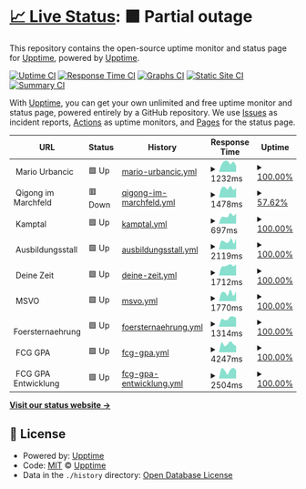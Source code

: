 # [📈 Live Status](https://demo.upptime.js.org): <!--live status--> **🟧 Partial outage**

This repository contains the open-source uptime monitor and status page for [Upptime](https://upptime.js.org), powered by [Upptime](https://github.com/upptime/upptime).

[![Uptime CI](https://github.com/xskip/upptime/workflows/Uptime%20CI/badge.svg)](https://github.com/xskip/upptime/actions?query=workflow%3A%22Uptime+CI%22)
[![Response Time CI](https://github.com/xskip/upptime/workflows/Response%20Time%20CI/badge.svg)](https://github.com/xskip/upptime/actions?query=workflow%3A%22Response+Time+CI%22)
[![Graphs CI](https://github.com/xskip/upptime/workflows/Graphs%20CI/badge.svg)](https://github.com/xskip/upptime/actions?query=workflow%3A%22Graphs+CI%22)
[![Static Site CI](https://github.com/xskip/upptime/workflows/Static%20Site%20CI/badge.svg)](https://github.com/xskip/upptime/actions?query=workflow%3A%22Static+Site+CI%22)
[![Summary CI](https://github.com/xskip/upptime/workflows/Summary%20CI/badge.svg)](https://github.com/xskip/upptime/actions?query=workflow%3A%22Summary+CI%22)

With [Upptime](https://upptime.js.org), you can get your own unlimited and free uptime monitor and status page, powered entirely by a GitHub repository. We use [Issues](https://github.com/upptime/upptime/issues) as incident reports, [Actions](https://github.com/xskip/upptime/actions) as uptime monitors, and [Pages](https://demo.upptime.js.org) for the status page.

<!--start: status pages-->
<!-- This summary is generated by Upptime (https://github.com/upptime/upptime) -->
<!-- Do not edit this manually, your changes will be overwritten -->
<!-- prettier-ignore -->
| URL | Status | History | Response Time | Uptime |
| --- | ------ | ------- | ------------- | ------ |
| <img alt="" src="https://icons.duckduckgo.com/ip3/null.ico" height="13"> Mario Urbancic | 🟩 Up | [mario-urbancic.yml](https://github.com/xSkip/upptime/commits/HEAD/history/mario-urbancic.yml) | <details><summary><img alt="Response time graph" src="./graphs/mario-urbancic/response-time-week.png" height="20"> 1232ms</summary><br><a href="https://upptime.mariosite.at/history/mario-urbancic"><img alt="Response time 1292" src="https://img.shields.io/endpoint?url=https%3A%2F%2Fraw.githubusercontent.com%2FxSkip%2Fupptime%2FHEAD%2Fapi%2Fmario-urbancic%2Fresponse-time.json"></a><br><a href="https://upptime.mariosite.at/history/mario-urbancic"><img alt="24-hour response time 840" src="https://img.shields.io/endpoint?url=https%3A%2F%2Fraw.githubusercontent.com%2FxSkip%2Fupptime%2FHEAD%2Fapi%2Fmario-urbancic%2Fresponse-time-day.json"></a><br><a href="https://upptime.mariosite.at/history/mario-urbancic"><img alt="7-day response time 1232" src="https://img.shields.io/endpoint?url=https%3A%2F%2Fraw.githubusercontent.com%2FxSkip%2Fupptime%2FHEAD%2Fapi%2Fmario-urbancic%2Fresponse-time-week.json"></a><br><a href="https://upptime.mariosite.at/history/mario-urbancic"><img alt="30-day response time 1221" src="https://img.shields.io/endpoint?url=https%3A%2F%2Fraw.githubusercontent.com%2FxSkip%2Fupptime%2FHEAD%2Fapi%2Fmario-urbancic%2Fresponse-time-month.json"></a><br><a href="https://upptime.mariosite.at/history/mario-urbancic"><img alt="1-year response time 1293" src="https://img.shields.io/endpoint?url=https%3A%2F%2Fraw.githubusercontent.com%2FxSkip%2Fupptime%2FHEAD%2Fapi%2Fmario-urbancic%2Fresponse-time-year.json"></a></details> | <details><summary><a href="https://upptime.mariosite.at/history/mario-urbancic">100.00%</a></summary><a href="https://upptime.mariosite.at/history/mario-urbancic"><img alt="All-time uptime 100.00%" src="https://img.shields.io/endpoint?url=https%3A%2F%2Fraw.githubusercontent.com%2FxSkip%2Fupptime%2FHEAD%2Fapi%2Fmario-urbancic%2Fuptime.json"></a><br><a href="https://upptime.mariosite.at/history/mario-urbancic"><img alt="24-hour uptime 100.00%" src="https://img.shields.io/endpoint?url=https%3A%2F%2Fraw.githubusercontent.com%2FxSkip%2Fupptime%2FHEAD%2Fapi%2Fmario-urbancic%2Fuptime-day.json"></a><br><a href="https://upptime.mariosite.at/history/mario-urbancic"><img alt="7-day uptime 100.00%" src="https://img.shields.io/endpoint?url=https%3A%2F%2Fraw.githubusercontent.com%2FxSkip%2Fupptime%2FHEAD%2Fapi%2Fmario-urbancic%2Fuptime-week.json"></a><br><a href="https://upptime.mariosite.at/history/mario-urbancic"><img alt="30-day uptime 100.00%" src="https://img.shields.io/endpoint?url=https%3A%2F%2Fraw.githubusercontent.com%2FxSkip%2Fupptime%2FHEAD%2Fapi%2Fmario-urbancic%2Fuptime-month.json"></a><br><a href="https://upptime.mariosite.at/history/mario-urbancic"><img alt="1-year uptime 100.00%" src="https://img.shields.io/endpoint?url=https%3A%2F%2Fraw.githubusercontent.com%2FxSkip%2Fupptime%2FHEAD%2Fapi%2Fmario-urbancic%2Fuptime-year.json"></a></details>
| <img alt="" src="https://icons.duckduckgo.com/ip3/null.ico" height="13"> Qigong im Marchfeld | 🟥 Down | [qigong-im-marchfeld.yml](https://github.com/xSkip/upptime/commits/HEAD/history/qigong-im-marchfeld.yml) | <details><summary><img alt="Response time graph" src="./graphs/qigong-im-marchfeld/response-time-week.png" height="20"> 1478ms</summary><br><a href="https://upptime.mariosite.at/history/qigong-im-marchfeld"><img alt="Response time 1483" src="https://img.shields.io/endpoint?url=https%3A%2F%2Fraw.githubusercontent.com%2FxSkip%2Fupptime%2FHEAD%2Fapi%2Fqigong-im-marchfeld%2Fresponse-time.json"></a><br><a href="https://upptime.mariosite.at/history/qigong-im-marchfeld"><img alt="24-hour response time 1469" src="https://img.shields.io/endpoint?url=https%3A%2F%2Fraw.githubusercontent.com%2FxSkip%2Fupptime%2FHEAD%2Fapi%2Fqigong-im-marchfeld%2Fresponse-time-day.json"></a><br><a href="https://upptime.mariosite.at/history/qigong-im-marchfeld"><img alt="7-day response time 1478" src="https://img.shields.io/endpoint?url=https%3A%2F%2Fraw.githubusercontent.com%2FxSkip%2Fupptime%2FHEAD%2Fapi%2Fqigong-im-marchfeld%2Fresponse-time-week.json"></a><br><a href="https://upptime.mariosite.at/history/qigong-im-marchfeld"><img alt="30-day response time 1416" src="https://img.shields.io/endpoint?url=https%3A%2F%2Fraw.githubusercontent.com%2FxSkip%2Fupptime%2FHEAD%2Fapi%2Fqigong-im-marchfeld%2Fresponse-time-month.json"></a><br><a href="https://upptime.mariosite.at/history/qigong-im-marchfeld"><img alt="1-year response time 1479" src="https://img.shields.io/endpoint?url=https%3A%2F%2Fraw.githubusercontent.com%2FxSkip%2Fupptime%2FHEAD%2Fapi%2Fqigong-im-marchfeld%2Fresponse-time-year.json"></a></details> | <details><summary><a href="https://upptime.mariosite.at/history/qigong-im-marchfeld">57.62%</a></summary><a href="https://upptime.mariosite.at/history/qigong-im-marchfeld"><img alt="All-time uptime 94.47%" src="https://img.shields.io/endpoint?url=https%3A%2F%2Fraw.githubusercontent.com%2FxSkip%2Fupptime%2FHEAD%2Fapi%2Fqigong-im-marchfeld%2Fuptime.json"></a><br><a href="https://upptime.mariosite.at/history/qigong-im-marchfeld"><img alt="24-hour uptime 99.98%" src="https://img.shields.io/endpoint?url=https%3A%2F%2Fraw.githubusercontent.com%2FxSkip%2Fupptime%2FHEAD%2Fapi%2Fqigong-im-marchfeld%2Fuptime-day.json"></a><br><a href="https://upptime.mariosite.at/history/qigong-im-marchfeld"><img alt="7-day uptime 57.62%" src="https://img.shields.io/endpoint?url=https%3A%2F%2Fraw.githubusercontent.com%2FxSkip%2Fupptime%2FHEAD%2Fapi%2Fqigong-im-marchfeld%2Fuptime-week.json"></a><br><a href="https://upptime.mariosite.at/history/qigong-im-marchfeld"><img alt="30-day uptime 31.85%" src="https://img.shields.io/endpoint?url=https%3A%2F%2Fraw.githubusercontent.com%2FxSkip%2Fupptime%2FHEAD%2Fapi%2Fqigong-im-marchfeld%2Fuptime-month.json"></a><br><a href="https://upptime.mariosite.at/history/qigong-im-marchfeld"><img alt="1-year uptime 94.30%" src="https://img.shields.io/endpoint?url=https%3A%2F%2Fraw.githubusercontent.com%2FxSkip%2Fupptime%2FHEAD%2Fapi%2Fqigong-im-marchfeld%2Fuptime-year.json"></a></details>
| <img alt="" src="https://icons.duckduckgo.com/ip3/null.ico" height="13"> Kamptal | 🟩 Up | [kamptal.yml](https://github.com/xSkip/upptime/commits/HEAD/history/kamptal.yml) | <details><summary><img alt="Response time graph" src="./graphs/kamptal/response-time-week.png" height="20"> 697ms</summary><br><a href="https://upptime.mariosite.at/history/kamptal"><img alt="Response time 857" src="https://img.shields.io/endpoint?url=https%3A%2F%2Fraw.githubusercontent.com%2FxSkip%2Fupptime%2FHEAD%2Fapi%2Fkamptal%2Fresponse-time.json"></a><br><a href="https://upptime.mariosite.at/history/kamptal"><img alt="24-hour response time 866" src="https://img.shields.io/endpoint?url=https%3A%2F%2Fraw.githubusercontent.com%2FxSkip%2Fupptime%2FHEAD%2Fapi%2Fkamptal%2Fresponse-time-day.json"></a><br><a href="https://upptime.mariosite.at/history/kamptal"><img alt="7-day response time 697" src="https://img.shields.io/endpoint?url=https%3A%2F%2Fraw.githubusercontent.com%2FxSkip%2Fupptime%2FHEAD%2Fapi%2Fkamptal%2Fresponse-time-week.json"></a><br><a href="https://upptime.mariosite.at/history/kamptal"><img alt="30-day response time 760" src="https://img.shields.io/endpoint?url=https%3A%2F%2Fraw.githubusercontent.com%2FxSkip%2Fupptime%2FHEAD%2Fapi%2Fkamptal%2Fresponse-time-month.json"></a><br><a href="https://upptime.mariosite.at/history/kamptal"><img alt="1-year response time 811" src="https://img.shields.io/endpoint?url=https%3A%2F%2Fraw.githubusercontent.com%2FxSkip%2Fupptime%2FHEAD%2Fapi%2Fkamptal%2Fresponse-time-year.json"></a></details> | <details><summary><a href="https://upptime.mariosite.at/history/kamptal">100.00%</a></summary><a href="https://upptime.mariosite.at/history/kamptal"><img alt="All-time uptime 99.98%" src="https://img.shields.io/endpoint?url=https%3A%2F%2Fraw.githubusercontent.com%2FxSkip%2Fupptime%2FHEAD%2Fapi%2Fkamptal%2Fuptime.json"></a><br><a href="https://upptime.mariosite.at/history/kamptal"><img alt="24-hour uptime 100.00%" src="https://img.shields.io/endpoint?url=https%3A%2F%2Fraw.githubusercontent.com%2FxSkip%2Fupptime%2FHEAD%2Fapi%2Fkamptal%2Fuptime-day.json"></a><br><a href="https://upptime.mariosite.at/history/kamptal"><img alt="7-day uptime 100.00%" src="https://img.shields.io/endpoint?url=https%3A%2F%2Fraw.githubusercontent.com%2FxSkip%2Fupptime%2FHEAD%2Fapi%2Fkamptal%2Fuptime-week.json"></a><br><a href="https://upptime.mariosite.at/history/kamptal"><img alt="30-day uptime 100.00%" src="https://img.shields.io/endpoint?url=https%3A%2F%2Fraw.githubusercontent.com%2FxSkip%2Fupptime%2FHEAD%2Fapi%2Fkamptal%2Fuptime-month.json"></a><br><a href="https://upptime.mariosite.at/history/kamptal"><img alt="1-year uptime 99.99%" src="https://img.shields.io/endpoint?url=https%3A%2F%2Fraw.githubusercontent.com%2FxSkip%2Fupptime%2FHEAD%2Fapi%2Fkamptal%2Fuptime-year.json"></a></details>
| <img alt="" src="https://icons.duckduckgo.com/ip3/null.ico" height="13"> Ausbildungsstall | 🟩 Up | [ausbildungsstall.yml](https://github.com/xSkip/upptime/commits/HEAD/history/ausbildungsstall.yml) | <details><summary><img alt="Response time graph" src="./graphs/ausbildungsstall/response-time-week.png" height="20"> 2119ms</summary><br><a href="https://upptime.mariosite.at/history/ausbildungsstall"><img alt="Response time 2013" src="https://img.shields.io/endpoint?url=https%3A%2F%2Fraw.githubusercontent.com%2FxSkip%2Fupptime%2FHEAD%2Fapi%2Fausbildungsstall%2Fresponse-time.json"></a><br><a href="https://upptime.mariosite.at/history/ausbildungsstall"><img alt="24-hour response time 2757" src="https://img.shields.io/endpoint?url=https%3A%2F%2Fraw.githubusercontent.com%2FxSkip%2Fupptime%2FHEAD%2Fapi%2Fausbildungsstall%2Fresponse-time-day.json"></a><br><a href="https://upptime.mariosite.at/history/ausbildungsstall"><img alt="7-day response time 2119" src="https://img.shields.io/endpoint?url=https%3A%2F%2Fraw.githubusercontent.com%2FxSkip%2Fupptime%2FHEAD%2Fapi%2Fausbildungsstall%2Fresponse-time-week.json"></a><br><a href="https://upptime.mariosite.at/history/ausbildungsstall"><img alt="30-day response time 2257" src="https://img.shields.io/endpoint?url=https%3A%2F%2Fraw.githubusercontent.com%2FxSkip%2Fupptime%2FHEAD%2Fapi%2Fausbildungsstall%2Fresponse-time-month.json"></a><br><a href="https://upptime.mariosite.at/history/ausbildungsstall"><img alt="1-year response time 2027" src="https://img.shields.io/endpoint?url=https%3A%2F%2Fraw.githubusercontent.com%2FxSkip%2Fupptime%2FHEAD%2Fapi%2Fausbildungsstall%2Fresponse-time-year.json"></a></details> | <details><summary><a href="https://upptime.mariosite.at/history/ausbildungsstall">100.00%</a></summary><a href="https://upptime.mariosite.at/history/ausbildungsstall"><img alt="All-time uptime 99.98%" src="https://img.shields.io/endpoint?url=https%3A%2F%2Fraw.githubusercontent.com%2FxSkip%2Fupptime%2FHEAD%2Fapi%2Fausbildungsstall%2Fuptime.json"></a><br><a href="https://upptime.mariosite.at/history/ausbildungsstall"><img alt="24-hour uptime 100.00%" src="https://img.shields.io/endpoint?url=https%3A%2F%2Fraw.githubusercontent.com%2FxSkip%2Fupptime%2FHEAD%2Fapi%2Fausbildungsstall%2Fuptime-day.json"></a><br><a href="https://upptime.mariosite.at/history/ausbildungsstall"><img alt="7-day uptime 100.00%" src="https://img.shields.io/endpoint?url=https%3A%2F%2Fraw.githubusercontent.com%2FxSkip%2Fupptime%2FHEAD%2Fapi%2Fausbildungsstall%2Fuptime-week.json"></a><br><a href="https://upptime.mariosite.at/history/ausbildungsstall"><img alt="30-day uptime 100.00%" src="https://img.shields.io/endpoint?url=https%3A%2F%2Fraw.githubusercontent.com%2FxSkip%2Fupptime%2FHEAD%2Fapi%2Fausbildungsstall%2Fuptime-month.json"></a><br><a href="https://upptime.mariosite.at/history/ausbildungsstall"><img alt="1-year uptime 99.98%" src="https://img.shields.io/endpoint?url=https%3A%2F%2Fraw.githubusercontent.com%2FxSkip%2Fupptime%2FHEAD%2Fapi%2Fausbildungsstall%2Fuptime-year.json"></a></details>
| <img alt="" src="https://icons.duckduckgo.com/ip3/null.ico" height="13"> Deine Zeit | 🟩 Up | [deine-zeit.yml](https://github.com/xSkip/upptime/commits/HEAD/history/deine-zeit.yml) | <details><summary><img alt="Response time graph" src="./graphs/deine-zeit/response-time-week.png" height="20"> 1712ms</summary><br><a href="https://upptime.mariosite.at/history/deine-zeit"><img alt="Response time 1681" src="https://img.shields.io/endpoint?url=https%3A%2F%2Fraw.githubusercontent.com%2FxSkip%2Fupptime%2FHEAD%2Fapi%2Fdeine-zeit%2Fresponse-time.json"></a><br><a href="https://upptime.mariosite.at/history/deine-zeit"><img alt="24-hour response time 1886" src="https://img.shields.io/endpoint?url=https%3A%2F%2Fraw.githubusercontent.com%2FxSkip%2Fupptime%2FHEAD%2Fapi%2Fdeine-zeit%2Fresponse-time-day.json"></a><br><a href="https://upptime.mariosite.at/history/deine-zeit"><img alt="7-day response time 1712" src="https://img.shields.io/endpoint?url=https%3A%2F%2Fraw.githubusercontent.com%2FxSkip%2Fupptime%2FHEAD%2Fapi%2Fdeine-zeit%2Fresponse-time-week.json"></a><br><a href="https://upptime.mariosite.at/history/deine-zeit"><img alt="30-day response time 1760" src="https://img.shields.io/endpoint?url=https%3A%2F%2Fraw.githubusercontent.com%2FxSkip%2Fupptime%2FHEAD%2Fapi%2Fdeine-zeit%2Fresponse-time-month.json"></a><br><a href="https://upptime.mariosite.at/history/deine-zeit"><img alt="1-year response time 1680" src="https://img.shields.io/endpoint?url=https%3A%2F%2Fraw.githubusercontent.com%2FxSkip%2Fupptime%2FHEAD%2Fapi%2Fdeine-zeit%2Fresponse-time-year.json"></a></details> | <details><summary><a href="https://upptime.mariosite.at/history/deine-zeit">100.00%</a></summary><a href="https://upptime.mariosite.at/history/deine-zeit"><img alt="All-time uptime 99.98%" src="https://img.shields.io/endpoint?url=https%3A%2F%2Fraw.githubusercontent.com%2FxSkip%2Fupptime%2FHEAD%2Fapi%2Fdeine-zeit%2Fuptime.json"></a><br><a href="https://upptime.mariosite.at/history/deine-zeit"><img alt="24-hour uptime 100.00%" src="https://img.shields.io/endpoint?url=https%3A%2F%2Fraw.githubusercontent.com%2FxSkip%2Fupptime%2FHEAD%2Fapi%2Fdeine-zeit%2Fuptime-day.json"></a><br><a href="https://upptime.mariosite.at/history/deine-zeit"><img alt="7-day uptime 100.00%" src="https://img.shields.io/endpoint?url=https%3A%2F%2Fraw.githubusercontent.com%2FxSkip%2Fupptime%2FHEAD%2Fapi%2Fdeine-zeit%2Fuptime-week.json"></a><br><a href="https://upptime.mariosite.at/history/deine-zeit"><img alt="30-day uptime 99.96%" src="https://img.shields.io/endpoint?url=https%3A%2F%2Fraw.githubusercontent.com%2FxSkip%2Fupptime%2FHEAD%2Fapi%2Fdeine-zeit%2Fuptime-month.json"></a><br><a href="https://upptime.mariosite.at/history/deine-zeit"><img alt="1-year uptime 99.99%" src="https://img.shields.io/endpoint?url=https%3A%2F%2Fraw.githubusercontent.com%2FxSkip%2Fupptime%2FHEAD%2Fapi%2Fdeine-zeit%2Fuptime-year.json"></a></details>
| <img alt="" src="https://icons.duckduckgo.com/ip3/null.ico" height="13"> MSVO | 🟩 Up | [msvo.yml](https://github.com/xSkip/upptime/commits/HEAD/history/msvo.yml) | <details><summary><img alt="Response time graph" src="./graphs/msvo/response-time-week.png" height="20"> 1770ms</summary><br><a href="https://upptime.mariosite.at/history/msvo"><img alt="Response time 1901" src="https://img.shields.io/endpoint?url=https%3A%2F%2Fraw.githubusercontent.com%2FxSkip%2Fupptime%2FHEAD%2Fapi%2Fmsvo%2Fresponse-time.json"></a><br><a href="https://upptime.mariosite.at/history/msvo"><img alt="24-hour response time 2061" src="https://img.shields.io/endpoint?url=https%3A%2F%2Fraw.githubusercontent.com%2FxSkip%2Fupptime%2FHEAD%2Fapi%2Fmsvo%2Fresponse-time-day.json"></a><br><a href="https://upptime.mariosite.at/history/msvo"><img alt="7-day response time 1770" src="https://img.shields.io/endpoint?url=https%3A%2F%2Fraw.githubusercontent.com%2FxSkip%2Fupptime%2FHEAD%2Fapi%2Fmsvo%2Fresponse-time-week.json"></a><br><a href="https://upptime.mariosite.at/history/msvo"><img alt="30-day response time 1836" src="https://img.shields.io/endpoint?url=https%3A%2F%2Fraw.githubusercontent.com%2FxSkip%2Fupptime%2FHEAD%2Fapi%2Fmsvo%2Fresponse-time-month.json"></a><br><a href="https://upptime.mariosite.at/history/msvo"><img alt="1-year response time 1894" src="https://img.shields.io/endpoint?url=https%3A%2F%2Fraw.githubusercontent.com%2FxSkip%2Fupptime%2FHEAD%2Fapi%2Fmsvo%2Fresponse-time-year.json"></a></details> | <details><summary><a href="https://upptime.mariosite.at/history/msvo">100.00%</a></summary><a href="https://upptime.mariosite.at/history/msvo"><img alt="All-time uptime 99.99%" src="https://img.shields.io/endpoint?url=https%3A%2F%2Fraw.githubusercontent.com%2FxSkip%2Fupptime%2FHEAD%2Fapi%2Fmsvo%2Fuptime.json"></a><br><a href="https://upptime.mariosite.at/history/msvo"><img alt="24-hour uptime 100.00%" src="https://img.shields.io/endpoint?url=https%3A%2F%2Fraw.githubusercontent.com%2FxSkip%2Fupptime%2FHEAD%2Fapi%2Fmsvo%2Fuptime-day.json"></a><br><a href="https://upptime.mariosite.at/history/msvo"><img alt="7-day uptime 100.00%" src="https://img.shields.io/endpoint?url=https%3A%2F%2Fraw.githubusercontent.com%2FxSkip%2Fupptime%2FHEAD%2Fapi%2Fmsvo%2Fuptime-week.json"></a><br><a href="https://upptime.mariosite.at/history/msvo"><img alt="30-day uptime 99.91%" src="https://img.shields.io/endpoint?url=https%3A%2F%2Fraw.githubusercontent.com%2FxSkip%2Fupptime%2FHEAD%2Fapi%2Fmsvo%2Fuptime-month.json"></a><br><a href="https://upptime.mariosite.at/history/msvo"><img alt="1-year uptime 99.99%" src="https://img.shields.io/endpoint?url=https%3A%2F%2Fraw.githubusercontent.com%2FxSkip%2Fupptime%2FHEAD%2Fapi%2Fmsvo%2Fuptime-year.json"></a></details>
| <img alt="" src="https://icons.duckduckgo.com/ip3/null.ico" height="13"> Foersternaehrung | 🟩 Up | [foersternaehrung.yml](https://github.com/xSkip/upptime/commits/HEAD/history/foersternaehrung.yml) | <details><summary><img alt="Response time graph" src="./graphs/foersternaehrung/response-time-week.png" height="20"> 1314ms</summary><br><a href="https://upptime.mariosite.at/history/foersternaehrung"><img alt="Response time 1592" src="https://img.shields.io/endpoint?url=https%3A%2F%2Fraw.githubusercontent.com%2FxSkip%2Fupptime%2FHEAD%2Fapi%2Ffoersternaehrung%2Fresponse-time.json"></a><br><a href="https://upptime.mariosite.at/history/foersternaehrung"><img alt="24-hour response time 1371" src="https://img.shields.io/endpoint?url=https%3A%2F%2Fraw.githubusercontent.com%2FxSkip%2Fupptime%2FHEAD%2Fapi%2Ffoersternaehrung%2Fresponse-time-day.json"></a><br><a href="https://upptime.mariosite.at/history/foersternaehrung"><img alt="7-day response time 1314" src="https://img.shields.io/endpoint?url=https%3A%2F%2Fraw.githubusercontent.com%2FxSkip%2Fupptime%2FHEAD%2Fapi%2Ffoersternaehrung%2Fresponse-time-week.json"></a><br><a href="https://upptime.mariosite.at/history/foersternaehrung"><img alt="30-day response time 1485" src="https://img.shields.io/endpoint?url=https%3A%2F%2Fraw.githubusercontent.com%2FxSkip%2Fupptime%2FHEAD%2Fapi%2Ffoersternaehrung%2Fresponse-time-month.json"></a><br><a href="https://upptime.mariosite.at/history/foersternaehrung"><img alt="1-year response time 1592" src="https://img.shields.io/endpoint?url=https%3A%2F%2Fraw.githubusercontent.com%2FxSkip%2Fupptime%2FHEAD%2Fapi%2Ffoersternaehrung%2Fresponse-time-year.json"></a></details> | <details><summary><a href="https://upptime.mariosite.at/history/foersternaehrung">100.00%</a></summary><a href="https://upptime.mariosite.at/history/foersternaehrung"><img alt="All-time uptime 99.99%" src="https://img.shields.io/endpoint?url=https%3A%2F%2Fraw.githubusercontent.com%2FxSkip%2Fupptime%2FHEAD%2Fapi%2Ffoersternaehrung%2Fuptime.json"></a><br><a href="https://upptime.mariosite.at/history/foersternaehrung"><img alt="24-hour uptime 100.00%" src="https://img.shields.io/endpoint?url=https%3A%2F%2Fraw.githubusercontent.com%2FxSkip%2Fupptime%2FHEAD%2Fapi%2Ffoersternaehrung%2Fuptime-day.json"></a><br><a href="https://upptime.mariosite.at/history/foersternaehrung"><img alt="7-day uptime 100.00%" src="https://img.shields.io/endpoint?url=https%3A%2F%2Fraw.githubusercontent.com%2FxSkip%2Fupptime%2FHEAD%2Fapi%2Ffoersternaehrung%2Fuptime-week.json"></a><br><a href="https://upptime.mariosite.at/history/foersternaehrung"><img alt="30-day uptime 100.00%" src="https://img.shields.io/endpoint?url=https%3A%2F%2Fraw.githubusercontent.com%2FxSkip%2Fupptime%2FHEAD%2Fapi%2Ffoersternaehrung%2Fuptime-month.json"></a><br><a href="https://upptime.mariosite.at/history/foersternaehrung"><img alt="1-year uptime 99.99%" src="https://img.shields.io/endpoint?url=https%3A%2F%2Fraw.githubusercontent.com%2FxSkip%2Fupptime%2FHEAD%2Fapi%2Ffoersternaehrung%2Fuptime-year.json"></a></details>
| <img alt="" src="https://icons.duckduckgo.com/ip3/null.ico" height="13"> FCG GPA | 🟩 Up | [fcg-gpa.yml](https://github.com/xSkip/upptime/commits/HEAD/history/fcg-gpa.yml) | <details><summary><img alt="Response time graph" src="./graphs/fcg-gpa/response-time-week.png" height="20"> 4247ms</summary><br><a href="https://upptime.mariosite.at/history/fcg-gpa"><img alt="Response time 5479" src="https://img.shields.io/endpoint?url=https%3A%2F%2Fraw.githubusercontent.com%2FxSkip%2Fupptime%2FHEAD%2Fapi%2Ffcg-gpa%2Fresponse-time.json"></a><br><a href="https://upptime.mariosite.at/history/fcg-gpa"><img alt="24-hour response time 3182" src="https://img.shields.io/endpoint?url=https%3A%2F%2Fraw.githubusercontent.com%2FxSkip%2Fupptime%2FHEAD%2Fapi%2Ffcg-gpa%2Fresponse-time-day.json"></a><br><a href="https://upptime.mariosite.at/history/fcg-gpa"><img alt="7-day response time 4247" src="https://img.shields.io/endpoint?url=https%3A%2F%2Fraw.githubusercontent.com%2FxSkip%2Fupptime%2FHEAD%2Fapi%2Ffcg-gpa%2Fresponse-time-week.json"></a><br><a href="https://upptime.mariosite.at/history/fcg-gpa"><img alt="30-day response time 4618" src="https://img.shields.io/endpoint?url=https%3A%2F%2Fraw.githubusercontent.com%2FxSkip%2Fupptime%2FHEAD%2Fapi%2Ffcg-gpa%2Fresponse-time-month.json"></a><br><a href="https://upptime.mariosite.at/history/fcg-gpa"><img alt="1-year response time 5479" src="https://img.shields.io/endpoint?url=https%3A%2F%2Fraw.githubusercontent.com%2FxSkip%2Fupptime%2FHEAD%2Fapi%2Ffcg-gpa%2Fresponse-time-year.json"></a></details> | <details><summary><a href="https://upptime.mariosite.at/history/fcg-gpa">100.00%</a></summary><a href="https://upptime.mariosite.at/history/fcg-gpa"><img alt="All-time uptime 99.97%" src="https://img.shields.io/endpoint?url=https%3A%2F%2Fraw.githubusercontent.com%2FxSkip%2Fupptime%2FHEAD%2Fapi%2Ffcg-gpa%2Fuptime.json"></a><br><a href="https://upptime.mariosite.at/history/fcg-gpa"><img alt="24-hour uptime 100.00%" src="https://img.shields.io/endpoint?url=https%3A%2F%2Fraw.githubusercontent.com%2FxSkip%2Fupptime%2FHEAD%2Fapi%2Ffcg-gpa%2Fuptime-day.json"></a><br><a href="https://upptime.mariosite.at/history/fcg-gpa"><img alt="7-day uptime 100.00%" src="https://img.shields.io/endpoint?url=https%3A%2F%2Fraw.githubusercontent.com%2FxSkip%2Fupptime%2FHEAD%2Fapi%2Ffcg-gpa%2Fuptime-week.json"></a><br><a href="https://upptime.mariosite.at/history/fcg-gpa"><img alt="30-day uptime 100.00%" src="https://img.shields.io/endpoint?url=https%3A%2F%2Fraw.githubusercontent.com%2FxSkip%2Fupptime%2FHEAD%2Fapi%2Ffcg-gpa%2Fuptime-month.json"></a><br><a href="https://upptime.mariosite.at/history/fcg-gpa"><img alt="1-year uptime 99.97%" src="https://img.shields.io/endpoint?url=https%3A%2F%2Fraw.githubusercontent.com%2FxSkip%2Fupptime%2FHEAD%2Fapi%2Ffcg-gpa%2Fuptime-year.json"></a></details>
| <img alt="" src="https://icons.duckduckgo.com/ip3/null.ico" height="13"> FCG GPA Entwicklung | 🟩 Up | [fcg-gpa-entwicklung.yml](https://github.com/xSkip/upptime/commits/HEAD/history/fcg-gpa-entwicklung.yml) | <details><summary><img alt="Response time graph" src="./graphs/fcg-gpa-entwicklung/response-time-week.png" height="20"> 2504ms</summary><br><a href="https://upptime.mariosite.at/history/fcg-gpa-entwicklung"><img alt="Response time 2736" src="https://img.shields.io/endpoint?url=https%3A%2F%2Fraw.githubusercontent.com%2FxSkip%2Fupptime%2FHEAD%2Fapi%2Ffcg-gpa-entwicklung%2Fresponse-time.json"></a><br><a href="https://upptime.mariosite.at/history/fcg-gpa-entwicklung"><img alt="24-hour response time 2550" src="https://img.shields.io/endpoint?url=https%3A%2F%2Fraw.githubusercontent.com%2FxSkip%2Fupptime%2FHEAD%2Fapi%2Ffcg-gpa-entwicklung%2Fresponse-time-day.json"></a><br><a href="https://upptime.mariosite.at/history/fcg-gpa-entwicklung"><img alt="7-day response time 2504" src="https://img.shields.io/endpoint?url=https%3A%2F%2Fraw.githubusercontent.com%2FxSkip%2Fupptime%2FHEAD%2Fapi%2Ffcg-gpa-entwicklung%2Fresponse-time-week.json"></a><br><a href="https://upptime.mariosite.at/history/fcg-gpa-entwicklung"><img alt="30-day response time 2736" src="https://img.shields.io/endpoint?url=https%3A%2F%2Fraw.githubusercontent.com%2FxSkip%2Fupptime%2FHEAD%2Fapi%2Ffcg-gpa-entwicklung%2Fresponse-time-month.json"></a><br><a href="https://upptime.mariosite.at/history/fcg-gpa-entwicklung"><img alt="1-year response time 2736" src="https://img.shields.io/endpoint?url=https%3A%2F%2Fraw.githubusercontent.com%2FxSkip%2Fupptime%2FHEAD%2Fapi%2Ffcg-gpa-entwicklung%2Fresponse-time-year.json"></a></details> | <details><summary><a href="https://upptime.mariosite.at/history/fcg-gpa-entwicklung">100.00%</a></summary><a href="https://upptime.mariosite.at/history/fcg-gpa-entwicklung"><img alt="All-time uptime 99.98%" src="https://img.shields.io/endpoint?url=https%3A%2F%2Fraw.githubusercontent.com%2FxSkip%2Fupptime%2FHEAD%2Fapi%2Ffcg-gpa-entwicklung%2Fuptime.json"></a><br><a href="https://upptime.mariosite.at/history/fcg-gpa-entwicklung"><img alt="24-hour uptime 100.00%" src="https://img.shields.io/endpoint?url=https%3A%2F%2Fraw.githubusercontent.com%2FxSkip%2Fupptime%2FHEAD%2Fapi%2Ffcg-gpa-entwicklung%2Fuptime-day.json"></a><br><a href="https://upptime.mariosite.at/history/fcg-gpa-entwicklung"><img alt="7-day uptime 100.00%" src="https://img.shields.io/endpoint?url=https%3A%2F%2Fraw.githubusercontent.com%2FxSkip%2Fupptime%2FHEAD%2Fapi%2Ffcg-gpa-entwicklung%2Fuptime-week.json"></a><br><a href="https://upptime.mariosite.at/history/fcg-gpa-entwicklung"><img alt="30-day uptime 99.98%" src="https://img.shields.io/endpoint?url=https%3A%2F%2Fraw.githubusercontent.com%2FxSkip%2Fupptime%2FHEAD%2Fapi%2Ffcg-gpa-entwicklung%2Fuptime-month.json"></a><br><a href="https://upptime.mariosite.at/history/fcg-gpa-entwicklung"><img alt="1-year uptime 99.98%" src="https://img.shields.io/endpoint?url=https%3A%2F%2Fraw.githubusercontent.com%2FxSkip%2Fupptime%2FHEAD%2Fapi%2Ffcg-gpa-entwicklung%2Fuptime-year.json"></a></details>

<!--end: status pages-->

[**Visit our status website →**](https://demo.upptime.js.org)

## 📄 License

- Powered by: [Upptime](https://github.com/upptime/upptime)
- Code: [MIT](./LICENSE) © [Upptime](https://upptime.js.org)
- Data in the `./history` directory: [Open Database License](https://opendatacommons.org/licenses/odbl/1-0/)
